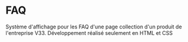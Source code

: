 # FAQ
Système d'affichage pour les FAQ d'une page collection d'un produit de l'entreprise V33.
Développement réalisé seulement en HTML et CSS

